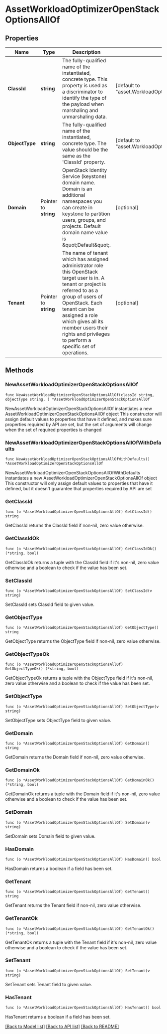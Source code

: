# AssetWorkloadOptimizerOpenStackOptionsAllOf

## Properties

Name | Type | Description | Notes
------------ | ------------- | ------------- | -------------
**ClassId** | **string** | The fully-qualified name of the instantiated, concrete type. This property is used as a discriminator to identify the type of the payload when marshaling and unmarshaling data. | [default to "asset.WorkloadOptimizerOpenStackOptions"]
**ObjectType** | **string** | The fully-qualified name of the instantiated, concrete type. The value should be the same as the &#39;ClassId&#39; property. | [default to "asset.WorkloadOptimizerOpenStackOptions"]
**Domain** | Pointer to **string** | OpenStack Identity Service (keystone) domain name. Domain is an additional namespaces you can create in keystone to partition users, groups, and projects. Default domain name value is \&quot;Default\&quot;. | [optional] 
**Tenant** | Pointer to **string** | The name of tenant which has assigned administrator role this OpenStack target user is in. A tenant or project is referred to as a group of users of OpenStack. Each tenant can be assigned a role which gives all its member users their rights and privileges to perform a specific set of operations. | [optional] 

## Methods

### NewAssetWorkloadOptimizerOpenStackOptionsAllOf

`func NewAssetWorkloadOptimizerOpenStackOptionsAllOf(classId string, objectType string, ) *AssetWorkloadOptimizerOpenStackOptionsAllOf`

NewAssetWorkloadOptimizerOpenStackOptionsAllOf instantiates a new AssetWorkloadOptimizerOpenStackOptionsAllOf object
This constructor will assign default values to properties that have it defined,
and makes sure properties required by API are set, but the set of arguments
will change when the set of required properties is changed

### NewAssetWorkloadOptimizerOpenStackOptionsAllOfWithDefaults

`func NewAssetWorkloadOptimizerOpenStackOptionsAllOfWithDefaults() *AssetWorkloadOptimizerOpenStackOptionsAllOf`

NewAssetWorkloadOptimizerOpenStackOptionsAllOfWithDefaults instantiates a new AssetWorkloadOptimizerOpenStackOptionsAllOf object
This constructor will only assign default values to properties that have it defined,
but it doesn't guarantee that properties required by API are set

### GetClassId

`func (o *AssetWorkloadOptimizerOpenStackOptionsAllOf) GetClassId() string`

GetClassId returns the ClassId field if non-nil, zero value otherwise.

### GetClassIdOk

`func (o *AssetWorkloadOptimizerOpenStackOptionsAllOf) GetClassIdOk() (*string, bool)`

GetClassIdOk returns a tuple with the ClassId field if it's non-nil, zero value otherwise
and a boolean to check if the value has been set.

### SetClassId

`func (o *AssetWorkloadOptimizerOpenStackOptionsAllOf) SetClassId(v string)`

SetClassId sets ClassId field to given value.


### GetObjectType

`func (o *AssetWorkloadOptimizerOpenStackOptionsAllOf) GetObjectType() string`

GetObjectType returns the ObjectType field if non-nil, zero value otherwise.

### GetObjectTypeOk

`func (o *AssetWorkloadOptimizerOpenStackOptionsAllOf) GetObjectTypeOk() (*string, bool)`

GetObjectTypeOk returns a tuple with the ObjectType field if it's non-nil, zero value otherwise
and a boolean to check if the value has been set.

### SetObjectType

`func (o *AssetWorkloadOptimizerOpenStackOptionsAllOf) SetObjectType(v string)`

SetObjectType sets ObjectType field to given value.


### GetDomain

`func (o *AssetWorkloadOptimizerOpenStackOptionsAllOf) GetDomain() string`

GetDomain returns the Domain field if non-nil, zero value otherwise.

### GetDomainOk

`func (o *AssetWorkloadOptimizerOpenStackOptionsAllOf) GetDomainOk() (*string, bool)`

GetDomainOk returns a tuple with the Domain field if it's non-nil, zero value otherwise
and a boolean to check if the value has been set.

### SetDomain

`func (o *AssetWorkloadOptimizerOpenStackOptionsAllOf) SetDomain(v string)`

SetDomain sets Domain field to given value.

### HasDomain

`func (o *AssetWorkloadOptimizerOpenStackOptionsAllOf) HasDomain() bool`

HasDomain returns a boolean if a field has been set.

### GetTenant

`func (o *AssetWorkloadOptimizerOpenStackOptionsAllOf) GetTenant() string`

GetTenant returns the Tenant field if non-nil, zero value otherwise.

### GetTenantOk

`func (o *AssetWorkloadOptimizerOpenStackOptionsAllOf) GetTenantOk() (*string, bool)`

GetTenantOk returns a tuple with the Tenant field if it's non-nil, zero value otherwise
and a boolean to check if the value has been set.

### SetTenant

`func (o *AssetWorkloadOptimizerOpenStackOptionsAllOf) SetTenant(v string)`

SetTenant sets Tenant field to given value.

### HasTenant

`func (o *AssetWorkloadOptimizerOpenStackOptionsAllOf) HasTenant() bool`

HasTenant returns a boolean if a field has been set.


[[Back to Model list]](../README.md#documentation-for-models) [[Back to API list]](../README.md#documentation-for-api-endpoints) [[Back to README]](../README.md)



